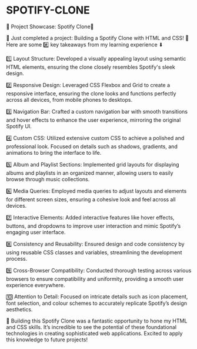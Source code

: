 # SPOTIFY-CLONE

🚀 Project Showcase: Spotify Clone🚀

🎵 Just completed a project: Building a Spotify Clone with HTML and CSS! 🎵 Here are some #️⃣ key takeaways from my learning experience ⬇

1️⃣ Layout Structure: Developed a visually appealing layout using semantic HTML elements, ensuring the clone closely resembles Spotify's sleek design.

2️⃣ Responsive Design: Leveraged CSS Flexbox and Grid to create a responsive interface, ensuring the clone looks and functions perfectly across all devices, from mobile phones to desktops.

3️⃣ Navigation Bar: Crafted a custom navigation bar with smooth transitions and hover effects to enhance the user experience, mirroring the original Spotify UI.

4️⃣ Custom CSS: Utilized extensive custom CSS to achieve a polished and professional look. Focused on details such as shadows, gradients, and animations to bring the interface to life.

5️⃣ Album and Playlist Sections: Implemented grid layouts for displaying albums and playlists in an organized manner, allowing users to easily browse through music collections.

6️⃣ Media Queries: Employed media queries to adjust layouts and elements for different screen sizes, ensuring a cohesive look and feel across all devices.

7️⃣ Interactive Elements: Added interactive features like hover effects, buttons, and dropdowns to improve user interaction and mimic Spotify’s engaging user interface.

8️⃣ Consistency and Reusability: Ensured design and code consistency by using reusable CSS classes and variables, streamlining the development process.

9️⃣ Cross-Browser Compatibility: Conducted thorough testing across various browsers to ensure compatibility and uniformity, providing a smooth user experience everywhere.

🔟 Attention to Detail: Focused on intricate details such as icon placement, font selection, and colour schemes to accurately replicate Spotify’s design aesthetics.

💼 Building this Spotify Clone was a fantastic opportunity to hone my HTML and CSS skills. It’s incredible to see the potential of these foundational technologies in creating sophisticated web applications. Excited to apply this knowledge to future projects!

